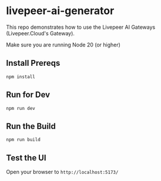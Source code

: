 # livepeer-ai-generator
This repo demonstrates how to use the Livepeer AI Gateways (Livepeer.Cloud's Gateway).

Make sure you are running Node 20 (or higher)

## Install Prereqs

`npm install`

## Run for Dev

`npm run dev`

## Run the Build

`npm run build`


## Test the UI

Open your browser to `http://localhost:5173/`
